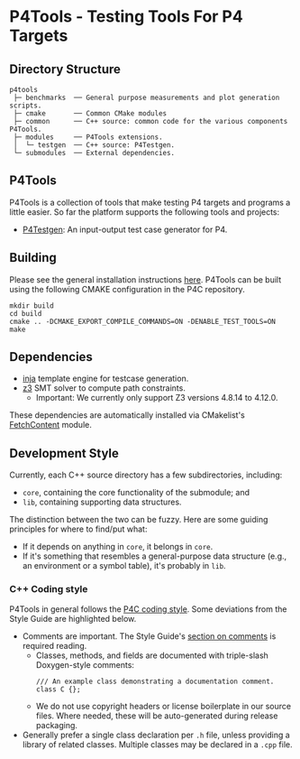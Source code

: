 # P4Tools - Testing Tools For P4 Targets

## Directory Structure

```
p4tools
 ├─ benchmarks  ── General purpose measurements and plot generation scripts.
 ├─ cmake       ── Common CMake modules
 ├─ common      ── C++ source: common code for the various components P4Tools.
 ├─ modules     ── P4Tools extensions.
 │  └─ testgen  ── C++ source: P4Testgen.
 └─ submodules  ── External dependencies.
```

## P4Tools
P4Tools is a collection of tools that make testing P4 targets and programs a little easier. So far the platform supports the following tools and projects:

- [P4Testgen](https://github.com/p4lang/p4c/tree/main/backends/p4tools/modules/testgen): An input-output test case generator for P4.

## Building
Please see the general installation instructions [here](https://github.com/p4lang/p4c#installing-p4c-from-source). P4Tools can be built using the following CMAKE configuration in the P4C repository.

```
mkdir build
cd build
cmake .. -DCMAKE_EXPORT_COMPILE_COMMANDS=ON -DENABLE_TEST_TOOLS=ON
make
```

## Dependencies
* [inja](https://github.com/pantor/inja) template engine for testcase generation.
* [z3](https://github.com/Z3Prover/z3) SMT solver to compute path constraints.
    * Important: We currently only support Z3 versions 4.8.14 to 4.12.0.

These dependencies are automatically installed via CMakelist's [FetchContent](https://cmake.org/cmake/help/latest/module/FetchContent.html) module.

## Development Style
Currently, each C++ source directory has a few subdirectories, including:
* `core`, containing the core functionality of the submodule; and
* `lib`, containing supporting data structures.

The distinction between the two can be fuzzy. Here are some guiding principles
for where to find/put what:
* If it depends on anything in `core`, it belongs in `core`.
* If it's something that resembles a general-purpose data structure (e.g., an
  environment or a symbol table), it's probably in `lib`.


### C++ Coding style

P4Tools in general follows the [P4C coding style](https://github.com/p4lang/p4c/blob/main/docs/README.md#coding-conventions). Some deviations from the Style Guide are highlighted below.

* Comments are important. The Style Guide's [section on
  comments](https://google.github.io/styleguide/cppguide.html#Comments) is
  required reading.
    * Classes, methods, and fields are documented with triple-slash
      Doxygen-style comments:
      ```
      /// An example class demonstrating a documentation comment.
      class C {};
      ```
    * We do not use copyright headers or license boilerplate in our source
      files. Where needed, these will be auto-generated during release
      packaging.
* Generally prefer a single class declaration per `.h` file, unless providing a
  library of related classes. Multiple classes may be declared in a `.cpp`
  file.

